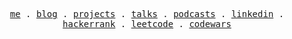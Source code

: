 <p align="center">
  <samp>
    <a href="https://zaiinhs.vercel.app" target="_blank">me</a> .
    <a href="https://zaiinhs.medium.com/" target="_blank">blog</a> .
    <a href="https://zaiinhs.vercel.app/projects" target="_blank">projects</a> .
    <a href="https://zaiinhs.vercel.app/talks" target="_blank">talks</a> .
    <a href="https://zaiinhs.vercel.app/podcasts" target="_blank">podcasts</a> .
    <a href="https://linkedin.com/in/zaiinhs" target="_blank">linkedin</a> .
    <a href="https://www.hackerrank.com/zaiinhs" target="_blank">hackerrank</a> .
    <a href="https://www.leetcode.com/zaiinhs" target="_blank">leetcode</a> .
    <a href="https://www.codewars.com/users/zaiinhs" target="_blank">codewars</a>
  </samp>
</p>
